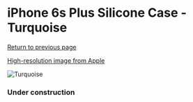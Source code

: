 # iPhone 6s Plus Silicone Case - Turquoise

[Return to previous page](/iphone_6)

[High-resolution image from Apple](https://store.storeimages.cdn-apple.com/8756/as-images.apple.com/is/MLD12?wid=4500&hei=4500&fmt=png)

<div style="width: 384px"><img src="/everyphone/MLD12.png" alt="Turquoise"></div>

### Under construction
